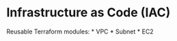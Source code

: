 # Infrastructure as Code (IAC)

 Reusable Terraform modules:
              * VPC
                * Subnet
              * EC2
          